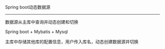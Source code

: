 Spring boot动态数据源


***************************
数据源从主库中查询并动态创建和切换

Spring boot + Mybatis + Mysql

主库中存储其他库的配置信息，用户传入库名，动态创建数据源并切换


